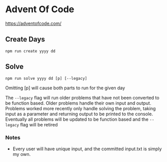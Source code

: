 # Advent Of Code
https://adventofcode.com/

## Create Days
```
npm run create yyyy dd
```

## Solve
```
npm run solve yyyy dd [p] [--legacy]
```
Omitting [p] will cause both parts to run for the given day

The ```--legacy``` flag will run older problems that have not been converted to be function based. Older problems handle their own input and output. Problems worked more recently only handle solving the problem, taking input as a parameter and returning output to be printed to the console. Eventually all problems will be updated to be function based and the ```--legacy``` flag will be retired


### Notes

- Every user will have unique input, and the committed input.txt 
is simply my own.
